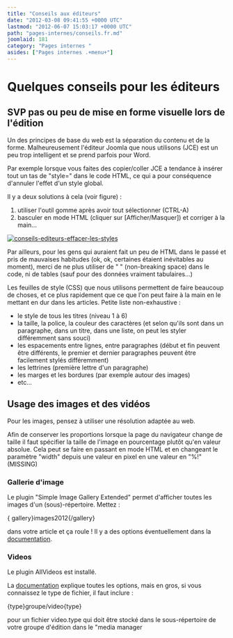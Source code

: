 ```yaml
---
title: "Conseils aux éditeurs"
date: "2012-03-08 09:41:55 +0000 UTC"
lastmod: "2012-06-07 15:03:17 +0000 UTC"
path: "pages-internes/conseils.fr.md"
joomlaid: 181
category: "Pages internes "
asides: ["Pages internes .+menu+"]
---
```

Quelques conseils pour les éditeurs
===================================

SVP pas ou peu de mise en forme visuelle lors de l'édition
----------------------------------------------------------

Un des principes de base du web est la séparation du contenu et de la forme. Malheureusement l'éditeur Joomla que nous utilisons (JCE) est un peu trop intelligent et se prend parfois pour Word.

Par exemple lorsque vous faites des copier/coller JCE a tendance à insérer tout un tas de "style=" dans le code HTML, ce qui a pour conséquence d'annuler l'effet d'un style global.

Il y a deux solutions à cela (voir figure) :

1.  utiliser l'outil gomme après avoir tout sélectionner (CTRL-A)
2.  basculer en mode HTML (cliquer sur \[Afficher/Masquer\]) et corriger à la main...

[![conseils-editeurs-effacer-les-styles](images/Interne/conseils-editeurs-effacer-les-styles.png)](images/Interne/conseils-editeurs-effacer-les-styles.png)

Par ailleurs, pour les gens qui auraient fait un peu de HTML dans le passé et pris de mauvaises habitudes (ok, ok, certaines étaient inévitables au moment), merci de ne plus utiliser de " " (non-breaking space) dans le code, ni de tables (sauf pour des données vraiment tabulaires...)

Les feuilles de style (CSS) que nous utilisons permettent de faire beaucoup de choses, et ce plus rapidement que ce que l'on peut faire à la main en le mettant en dur dans les articles. Petite liste non-exhaustive :

*   le style de tous les titres (niveau 1 à 6)
*   la taille, la police, la couleur des caractères (et selon qu'ils sont dans un paragraphe, dans un titre, dans une liste, on peut les styler différemment sans souci)
*   les espacements entre lignes, entre paragraphes (début et fin peuvent être différents, le premier et dernier paragraphes peuvent être facilement stylés différemment)
*   les lettrines (première lettre d'un paragraphe)
*   les marges et les bordures (par exemple autour des images)
*   etc...

Usage des images et des vidéos
------------------------------

Pour les images, pensez à utiliser une résolution adaptée au web.

Afin de conserver les proportions lorsque la page du navigateur change de taille il faut spécifier la taille de l'image en pourcentage plutôt qu'en valeur absolue. Cela peut se faire en passant en mode HTML et en changeant le paramètre "width" depuis une valeur en pixel en une valeur en "%!"(MISSING)

### Gallerie d'image

Le plugin "Simple Image Gallery Extended" permet d'afficher toutes les images d'un (sous)-répertoire. Mettez :

{ gallery}images2012{/gallery}

dans votre article et ça roule ! Il y a des options éventuellement dans la [documentation](http://joomla-extensions.kubik-rubik.de/sige-simple-image-gallery-extended#list-of-parameters).

### Videos

Le plugin AllVideos est installé.

La [documentation](http://www.joomlaworks.gr/content/view/35/41/) explique toutes les options, mais en gros, si vous connaissez le type de fichier, il faut inclure :

{type}groupe/video{type}

pour un fichier video.type qui doit être stocké dans le sous-répertoire de votre groupe d'édition dans le "media manager
